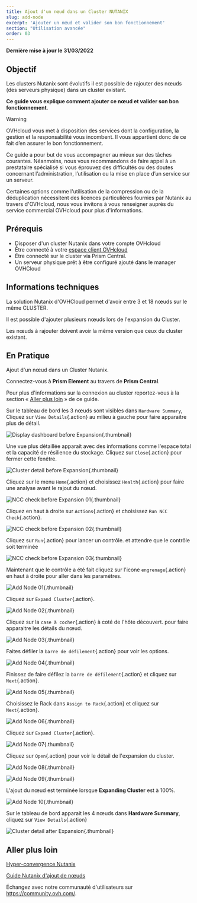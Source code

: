 ```yaml
---
title: Ajout d'un nœud dans un Cluster NUTANIX
slug: add-node
excerpt: 'Ajouter un nœud et valider son bon fonctionnement'
section: "Utilisation avancée"
order: 03
---
```


**Dernière mise à jour le 31/03/2022**

## Objectif

Les clusters Nutanix sont évolutifs il est possible de rajouter des nœuds (des serveurs physique) dans un cluster existant.

**Ce guide vous explique comment ajouter ce nœud et valider son bon fonctionnement**.


> [!warning]
> OVHcloud vous met à disposition des services dont la configuration, la gestion et la responsabilité vous incombent. Il vous appartient donc de ce fait d’en assurer le bon fonctionnement.
>
> Ce guide a pour but de vous accompagner au mieux sur des tâches courantes. Néanmoins, nous vous recommandons de faire appel à un prestataire spécialisé si vous éprouvez des difficultés ou des doutes concernant l’administration, l’utilisation ou la mise en place d’un service sur un serveur.
>
> Certaines options comme l'utilisation de la compression ou de la déduplication nécessitent des licences particulières fournies par Nutanix au travers d'OVHcloud, nous vous invitons à vous renseigner auprès du service commercial OVHcloud pour plus d'informations.

## Prérequis

- Disposer d'un cluster Nutanix dans votre compte OVHcloud
- Être connecté à votre [espace client OVHcloud](https://www.ovh.com/auth/?action=gotomanager&from=https://www.ovh.com/fr/&ovhSubsidiary=fr)
- Être connecté sur le cluster via Prism Central.
- Un serveur physique prêt à être configuré ajouté dans le manager OVHCloud

## Informations techniques

La solution Nutanix d'OVHCloud permet d'avoir entre 3 et 18 nœuds sur le même CLUSTER.

Il est possible d'ajouter plusieurs nœuds lors de l'expansion du Cluster.

Les nœuds à rajouter doivent avoir la même version que ceux du cluster existant.

## En Pratique

Ajout d'un nœud dans un Cluster Nutanix.

Connectez-vous à **Prism Element** au travers de **Prism Central**.

Pour plus d'informations sur la connexion au cluster reportez-vous à la section « [Aller plus loin](#gofurther) » de ce guide. 

Sur le tableau de bord les 3 nœuds sont visibles dans `Hardware Summary`, Cliquez sur `View Details`{.action} au milieu à gauche pour faire apparaitre plus de détail.

![Display dashboard before Expansion](images/DisplayDashboardBefore.PNG){.thumbnail}

Une vue plus détaillée apparait avec des informations comme l'espace total et la capacité de résilience du stockage. Cliquez sur `Close`{.action} pour fermer cette fenêtre.

![Cluster detail before Expansion](images/ClusterDetailBeforeFromDashboard.PNG){.thumbnail}

Cliquez sur le menu `Home`{.action} et choisissez `Health`{.action} pour faire une analyse avant le rajout du nœud.

![NCC check before Expansion 01](images/CheckBeforeAdd01.PNG){.thumbnail}

Cliquez en haut à droite sur `Actions`{.action} et choisissez `Run NCC Check`{.action}.

![NCC check before Expansion 02](images/CheckBeforeAdd02.PNG){.thumbnail}

Cliquez sur `Run`{.action} pour lancer un contrôle. et attendre que le contrôle soit terminée

![NCC check before Expansion 03](images/CheckBeforeAdd03.PNG){.thumbnail}

Maintenant que le contrôle a été fait cliquez sur l'icone `engrenage`{.action} en haut à droite pour aller dans les paramètres.

![Add Node 01](images/AddNode01.PNG){.thumbnail}

Cliquez sur `Expand Cluster`{.action}.

![Add Node 02](images/AddNode02.PNG){.thumbnail}

Cliquez sur la `case à cocher`{.action} à coté de l'hôte découvert. pour faire apparaitre les détails du nœud.

![Add Node 03](images/AddNode03.PNG){.thumbnail}

Faites défiler la `barre de défilement`{.action} pour voir les options.

![Add Node 04](images/AddNode04.PNG){.thumbnail}

Finissez de faire défilez la `barre de défilement`{.action} et cliquez sur `Next`{.action}.

![Add Node 05](images/AddNode05.PNG){.thumbnail}

Choisissez le Rack dans `Assign to Rack`{.action} et cliquez sur `Next`{.action}.

![Add Node 06](images/AddNode06.PNG){.thumbnail}

Cliquez sur `Expand Cluster`{.action}.

![Add Node 07](images/AddNode07.PNG){.thumbnail}

Cliquez sur `Open`{.action} pour voir le détail de l'expansion du cluster.

![Add Node 08](images/AddNode08.PNG){.thumbnail}

![Add Node 09](images/AddNode09.PNG){.thumbnail}

L'ajout du nœud est terminée lorsque  **Expanding Cluster** est à 100%.

![Add Node 10](images/AddNode10.PNG){.thumbnail}

Sur le tableau de bord apparait les 4 nœuds dans **Hardware Summary**, cliquez sur `View Details`{.action}

![Cluster detail after Expansion](images/CLusterDetailAfterFromDashboard.PNG){.thumbnail}

## Aller plus loin <a name="gofurther"></a>


[Hyper-convergence Nutanix](https://docs.ovh.com/fr/nutanix/nutanix-hci/)

[Guide Nutanix d'ajout de nœuds](https://portal.nutanix.com/page/documents/details?targetId=Web-Console-Guide-Prism-v5_20:wc-cluster-expand-wc-t.html)

Échangez avec notre communauté d'utilisateurs sur <https://community.ovh.com/>.

